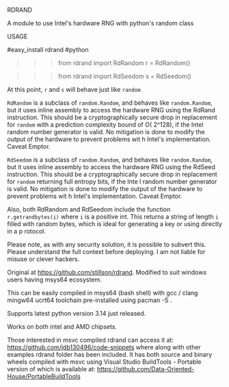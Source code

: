 RDRAND

A module to use Intel's hardware RNG with python's random class

USAGE

#easy_install rdrand
#python

>>>from rdrand import RdRandom
>>>r = RdRandom()

>>>from rdrand import RdSeedom
>>>s = RdSeedom()

At this point, ``r`` and ``s`` will behave just like ``random``

``RdRandom`` is a subclass of ``random.Random``, and behaves like ``random.Random``,
 but it uses inline assembly to access the hardware RNG using the RdRand instruction. This should be
a cryptographically secure drop in replacement for ``random`` with a prediction complexity bound of O(             2^128), if the Intel random number
generator is valid. No mitigation is done to modify the output of the hardware to prevent problems wit             h Intel's implementation. Caveat Emptor.

``RdSeedom`` is a subclass of ``random.Random``, and behaves like ``random.Random``,
 but it uses inline assembly to access the hardware RNG using the RdSeed instruction. This should be
a cryptographically secure drop in replacement for ``random`` returning full entropy bits, if the Inte             l random number
generator is valid. No mitigation is done to modify the output of the hardware to prevent problems wit             h Intel's implementation. Caveat Emptor.

Also, both RdRandom and RdSeedom include the function ``r.getrandbytes(i)`` where ``i`` is a positive              int. This returns a string
of length ``i`` filled with random bytes, which is ideal for generating a key or using directly in a p             rotocol.

Please note, as with any security solution, it is possible to subvert this. Please understand the full              context before deploying. I am not liable for misuse or clever hackers.

Original at https://github.com/stillson/rdrand. Modified to suit windows users having msys64 ecosystem. 

This can be easily compiled in msys64 (bash shell) with gcc / clang mingw64 ucrt64 toolchain pre-installed using pacman -S <Name of Toolchain>. 

Supports latest python version 3.14 just released.

Works on both intel and AMD chipsets.

Those interested in msvc compiled rdrand can access it at: https://github.com/jdb130496/code-snippets where along with other examples rdrand folder has been included. It has both source and binary wheels compiled with msvc using Visual Studio BuildTools - Portable version of which is available at: https://github.com/Data-Oriented-House/PortableBuildTools  
